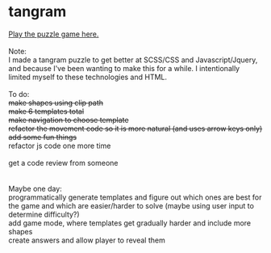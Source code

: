 # tangram

<a href="https://lindsim.github.io/tangrams">Play the puzzle game here.</a><br><br>
Note: <br>
I made a tangram puzzle to get better at SCSS/CSS and Javascript/Jquery, and because I've been wanting to make this for a while. I intentionally limited myself to these technologies and HTML. <br>
<br>
To do:
  <br><s>make shapes using clip path</s>
  <br><s>make 6 templates total</s>
  <br><s>make navigation to choose template</s>
  <br><s>refactor the movement code so it is more natural (and uses arrow keys only)</s>
  <br><s>add some fun things</s>
  <br>refactor js code one more time<br>
  <br>get a code review from someone<br>
<br>
<br>
Maybe one day:
  <br>programmatically generate templates and figure out which ones are best for the game and which are easier/harder to solve (maybe using user input to determine difficulty?)
  <br>add game mode, where templates get gradually harder and include more shapes
  <br>create answers and allow player to reveal them
 
